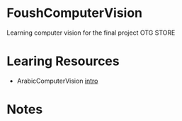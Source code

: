 # FoushComputerVision
Learning computer vision for the final project OTG STORE

# Learing Resources
* ArabicComputerVision  [intro](https://github.com/mostafa-saad/ArabicComputerVision)



# Notes
